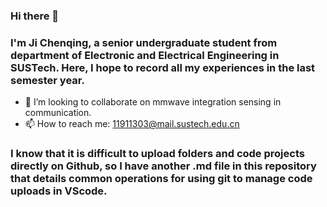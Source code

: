 ### Hi there 👋
### I'm Ji Chenqing, a senior undergraduate student from department of Electronic and Electrical Engineering in SUSTech. Here, I hope to record all my experiences in the last semester year.

- 👯 I’m looking to collaborate on mmwave integration sensing in communication.
- 📫 How to reach me: 11911303@mail.sustech.edu.cn

### I know that it is difficult to upload folders and code projects directly on Github, so I have another .md file in this repository that details common operations for using git to manage code uploads in VScode.
